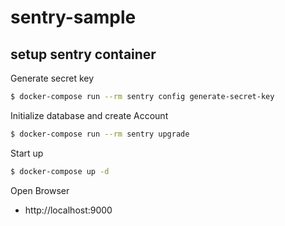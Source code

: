 # sentry-sample

## setup sentry container

Generate secret key

```bash
$ docker-compose run --rm sentry config generate-secret-key
```

Initialize database and create Account

```bash
$ docker-compose run --rm sentry upgrade
```

Start up

```bash
$ docker-compose up -d
```

Open Browser

* http://localhost:9000
